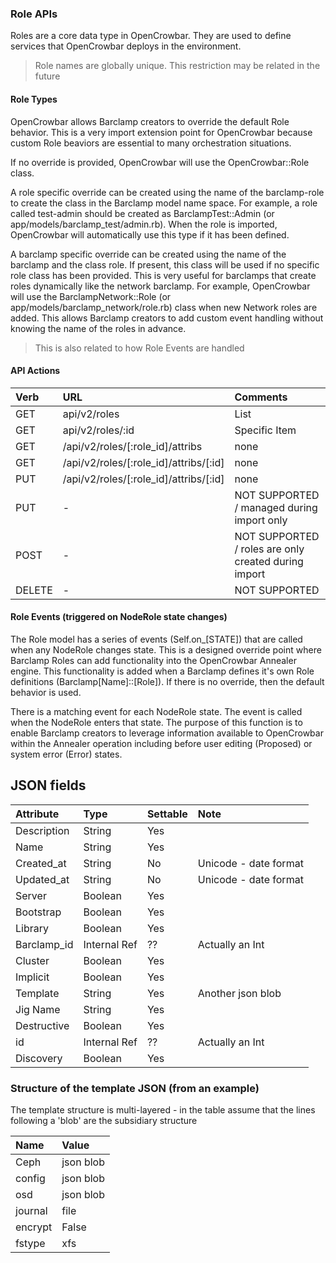 ### Role APIs

Roles are a core data type in OpenCrowbar.  They are used to define
services that OpenCrowbar deploys in the environment.

> Role names are globally unique. This restriction may be related in the future

#### Role Types

OpenCrowbar allows Barclamp creators to override the default Role
behavior.  This is a very import extension point for OpenCrowbar
because custom Role beaviors are essential to many orchestration
situations.

If no override is provided, OpenCrowbar will use the OpenCrowbar::Role class.

A role specific override can be created using the name of the
barclamp-role to create the class in the Barclamp model name space.
For example, a role called test-admin should be created as
BarclampTest::Admin (or app/models/barclamp_test/admin.rb).  When the
role is imported, OpenCrowbar will automatically use this type if it
has been defined.

A barclamp specific override can be created using the name of the
barclamp and the class role.  If present, this class will be used if
no specific role class has been provided.  This is very useful for
barclamps that create roles dynamically like the network barclamp.
For example, OpenCrowbar will use the BarclampNetwork::Role (or
app/models/barclamp_network/role.rb) class when new Network roles are
added.  This allows Barclamp creators to add custom event handling
without knowing the name of the roles in advance.

> This is also related to how Role Events are handled


#### API Actions

| Verb | URL | Comments |
|:-------|:-------------------|:----------------------|
| GET  | api/v2/roles | List |
| GET  | api/v2/roles/:id | Specific Item |
| GET  | /api/v2/roles/[:role_id]/attribs  | none   | List Attribs for a specific role| - | 
| GET  | /api/v2/roles/[:role_id]/attribs/[:id]  | none   | Show Attrib (including value) for a specific Role| - | 
| PUT  | /api/v2/roles/[:role_id]/attribs/[:id]  | none   | Update Attrib |
| PUT | - | NOT SUPPORTED / managed during import only |
| POST  | - | NOT SUPPORTED / roles are only created during import |
| DELETE  | - | NOT SUPPORTED |

#### Role Events (triggered on NodeRole state changes)

The Role model has a series of events (Self.on_[STATE]) that are
called when any NodeRole changes state.  This is a designed override
point where Barclamp Roles can add functionality into the OpenCrowbar
Annealer engine.  This functionality is added when a Barclamp defines
it's own Role definitions (Barclamp[Name]::[Role]).  If there is no
override, then the default behavior is used.

There is a matching event for each NodeRole state.  The event is
called when the NodeRole enters that state.  The purpose of this
function is to enable Barclamp creators to leverage information
available to OpenCrowbar within the Annealer operation including
before user editing (Proposed) or system error (Error) states.


## JSON fields

| Attribute | Type |Settable | Note
|:--------|:---------|:------|:-----------------------------|
|Description|String|Yes||
|Name|String|Yes||
|Created_at|String|No|Unicode - date format|
|Updated_at|String|No|Unicode - date format|
|Server|Boolean|Yes||
|Bootstrap|Boolean|Yes||
|Library|Boolean|Yes||
|Barclamp_id|Internal Ref|??|Actually an Int|
|Cluster|Boolean|Yes||
|Implicit|Boolean|Yes||
|Template|String|Yes|Another json blob|
|Jig Name|String|Yes||
|Destructive|Boolean|Yes||
|id|Internal Ref|??|Actually an Int|
|Discovery|Boolean|Yes||

### Structure of the template JSON (from an example)

The template structure is multi-layered - in the table assume that the
lines following a 'blob' are the subsidiary structure


|Name|Value
|:--------|:--------|
|Ceph|json blob|
|config|json blob|
|osd|json blob|
|journal|file|
|encrypt|False|
|fstype|xfs|





